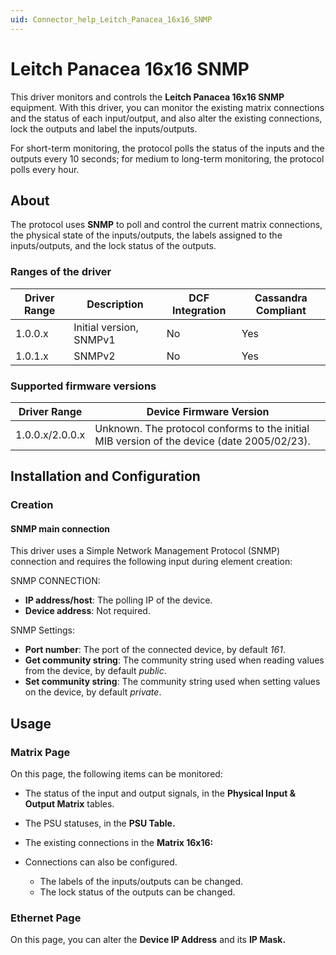 ```yaml
---
uid: Connector_help_Leitch_Panacea_16x16_SNMP
---
```


# Leitch Panacea 16x16 SNMP

This driver monitors and controls the **Leitch Panacea 16x16 SNMP** equipment. With this driver, you can monitor the existing matrix connections and the status of each input/output, and also alter the existing connections, lock the outputs and label the inputs/outputs.

For short-term monitoring, the protocol polls the status of the inputs and the outputs every 10 seconds; for medium to long-term monitoring, the protocol polls every hour.

## About

The protocol uses **SNMP** to poll and control the current matrix connections, the physical state of the inputs/outputs, the labels assigned to the inputs/outputs, and the lock status of the outputs.

### Ranges of the driver

| **Driver Range** | **Description**         | **DCF Integration** | **Cassandra Compliant** |
|------------------|-------------------------|---------------------|-------------------------|
| 1.0.0.x          | Initial version, SNMPv1 | No                  | Yes                     |
| 1.0.1.x          | SNMPv2                  | No                  | Yes                     |

### Supported firmware versions

| **Driver Range** | **Device Firmware Version**                                                                |
|------------------|--------------------------------------------------------------------------------------------|
| 1.0.0.x/2.0.0.x  | Unknown. The protocol conforms to the initial MIB version of the device (date 2005/02/23). |

## Installation and Configuration

### Creation

#### SNMP main connection

This driver uses a Simple Network Management Protocol (SNMP) connection and requires the following input during element creation:

SNMP CONNECTION:

- **IP address/host**: The polling IP of the device.
- **Device address**: Not required.

SNMP Settings:

- **Port number**: The port of the connected device, by default *161*.
- **Get community string**: The community string used when reading values from the device, by default *public*.
- **Set community string**: The community string used when setting values on the device, by default *private*.

## Usage

### Matrix Page

On this page, the following items can be monitored:

- The status of the input and output signals, in the **Physical Input & Output Matrix** tables.

- The PSU statuses, in the **PSU Table.**

- The existing connections in the **Matrix 16x16:**

- Connections can also be configured.
  - The labels of the inputs/outputs can be changed.
  - The lock status of the outputs can be changed.

### Ethernet Page

On this page, you can alter the **Device IP Address** and its **IP Mask.**
